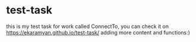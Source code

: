 # test-task

this is my test task for work called ConnectTo, you can check it on
https://ekaramyan.github.io/test-task/
adding more content and functions:)
